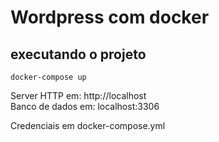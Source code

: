 # Wordpress com docker

## executando o projeto

`docker-compose up`

Server HTTP em: http://localhost  
Banco de dados em: localhost:3306

Credenciais em docker-compose.yml